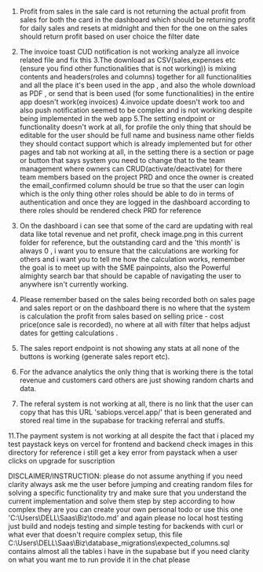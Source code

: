1. Profit from sales in the sale card is not returning the actual profit from sales for both the card in the dashboard which should be returning profit for daily sales and resets at midnight and then for the one on the sales should return profit based on user choice the filter date 
2. The invoice toast CUD notification is not working analyze all invoice related file and fix this
3.The download as CSV(sales,expenses etc (ensure you find other functionalities that is not working)) is mixing contents and headers(roles and columns) together for all functionalities and all the place it's been used in the app , and also the whole download as PDF , or send that is been used (for some functionalities) in the entire app doesn't work(eg invoices)
4.invoice update doesn't work too and also push notification seemed to be complex and is not working despite being implemented in the web app
5.The setting endpoint or functionality doesn't work at all, for profile the only thing that should be editable for the user should be full name and business name other fields they should contact support which is already implemented but for other pages and tab not working at all, in the setting there is a section or page or button that says system you need to change that to the team management where owners can CRUD(activate/deactivate) for there team members based on the project PRD and once the owner is created the email_confirmed column should be true so that the user can login which is the only thing other roles should be able to do in terms of authentication and once they are logged in the dashboard according to there roles should be rendered check PRD for reference

6. On the dashboard i can see that some of the card are updating with real data like total revenue and net profit, check image.png in this current folder for reference, but the outstanding card and the 'this month' is always 0 , i want you to ensure that the calculations are working for others and i want you to tell me how the calculation works, remember the goal is to meet up with the SME painpoints, also the Powerful almighty search bar that should be capable of navigating the user to anywhere isn't currently working.

7. Please remember based on the sales being recorded both on sales page and sales report or on the dashboard there is no where that the system is calculation the profit from sales based on selling price - cost price(once sale is recorded), no where at all with filter that helps adjust dates for getting calculations .

8. The sales report endpoint is not showing any stats at all none of the buttons is working (generate sales report etc).

9. For the advance analytics the only thing that is working there is the total revenue and customers card others are just showing random charts and data.

10. The referal system is not working at all, there is no link that the user can copy that has this URL 'sabiops.vercel.app/<userReferalcode>' that is been generated and stored real time in the supabase for tracking referral and stuffs.

11.The payment system is not working at all despite the fact that i placed my test paystack keys on vercel for frontend and backend check images in this directory for reference i still get a key error from paystack when a user clicks on upgrade for suscription

DISCLAIMER/INSTRUCTION: please do not assume anything if you need clarity always ask me the user before jumping and creating random files for solving a specific functionality try and make sure that you understand the current implementation and solve them step by step according to how complex they are you can create your own personal todo or use this one 'C:\Users\DELL\Saas\Biz\todo.md' and again please no local host testing just build and nodejs testing and simple testing for backends with curl or what ever that doesn't require complex setup, this file C:\Users\DELL\Saas\Biz\database_migrations\expected_columns.sql contains almost all the tables i have in the supabase but if you need clarity on what you want me to run provide it in the chat please